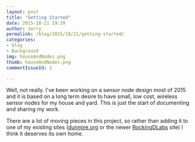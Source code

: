 ```yaml
---
layout: post
title: "Getting Started"
date: 2015-10-21 19:29
author: Jerry
permalink: /blog/2015/10/21/getting-started/
categories:
- blog
- Background
img: houseAndNodes.png
thumb: houseAndNodes.png
commentIssueId: 2

---
```

Well, not really. I've been working on a sensor node design most of
2015 and it is based on a long term desire to have small, low cost,
wireless sensor nodes for my house and yard. This is just the start of
documenting and sharing my work.

There are a lot of moving pieces in this project, so rather than adding
it to one of my existing sites ([dunmire.org][dunmire_org] or the newer
[RockingDLabs][rockingdlabs] site) I think it deserves its own home.

[dunmire_org]: http://www.dunmire.org
[rockingdlabs]: http://rockingdlabs.dunmire.org
